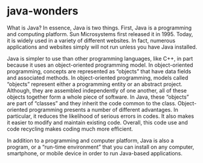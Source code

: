 # java-wonders
What is Java?
In essence, Java is two things. First, Java is a programming and computing platform. Sun Microsystems first released it in 1995. Today, it is widely used in a variety of different websites. In fact, numerous applications and websites simply will not run unless you have Java installed.

Java is simpler to use than other programming languages, like C++, in part because it uses an object-oriented programming model. In object-oriented programming, concepts are represented as “objects” that have data fields and associated methods. In object-oriented programming, models called “objects” represent either a programming entity or an abstract project. Although, they are assembled independently of one another, all of these objects together form a whole piece of software. In Java, these “objects” are part of “classes” and they inherit the code common to the class. Object-oriented programming presents a number of different advantages. In particular, it reduces the likelihood of serious errors in codes. It also makes it easier to modify and maintain existing code. Overall, this code use and code recycling makes coding much more efficient.

In addition to a programming and computer platform, Java is also a program, or a “run-time environment” that you can install on any computer, smartphone, or mobile device in order to run Java-based applications.

